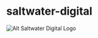 # saltwater-digital
![Alt Saltwater Digital Logo](http://saltwater.digital/images/Saltwater-Digital-Logo-White-Background.png "Saltwater Digital Logo")
